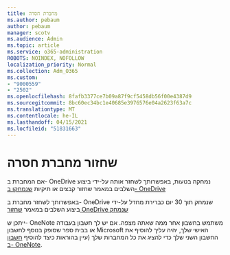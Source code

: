 ```yaml
---
title: מחברת חסרה
ms.author: pebaum
author: pebaum
manager: scotv
ms.audience: Admin
ms.topic: article
ms.service: o365-administration
ROBOTS: NOINDEX, NOFOLLOW
localization_priority: Normal
ms.collection: Adm_O365
ms.custom:
- "9000559"
- "2502"
ms.openlocfilehash: 8fafb3377ce7b09a87f9cf5458db56f00e4387d9
ms.sourcegitcommit: 8bc60ec34bc1e40685e3976576e04a2623f63a7c
ms.translationtype: MT
ms.contentlocale: he-IL
ms.lasthandoff: 04/15/2021
ms.locfileid: "51831663"
---
```

# <a name="recover-missing-notebook"></a>שחזור מחברת חסרה

אם המחברת ב- OneDrive נמחקה בטעות, באפשרותך לשחזר אותה על-ידי ביצוע השלבים במאמר שחזור קבצים או תיקיות [שנמחקו ב- OneDrive](https://support.office.com/article/949ada80-0026-4db3-a953-c99083e6a84f)

באפשרותך לשחזר מחברת ב- OneDrive שנמחק תוך 30 יום כברירת מחדל על-ידי ביצוע השלבים במאמר [שחזור OneDrive שנמחק](https://docs.microsoft.com/onedrive/restore-deleted-onedrive)

ייתכן ש- OneNote משתמש בחשבון אחר ממה שאתה מצפה. אם יש לך חשבון בעבודה או בבית ספר שסופק בנוסף לחשבון Microsoft האישי שלך, יהיה עליך להוסיף את החשבון השני שלך כדי להציג את כל המחברות שלך (עיין בהוראות כיצד להוסיף [חשבון ב- OneNote](https://support.office.com/article/5afff855-54ee-47e4-a773-db048d4ac299).